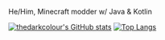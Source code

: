 He/Him, Minecraft modder w/ Java & Kotlin

[![thedarkcolour's GitHub stats](https://github-readme-stats.vercel.app/api?username=thedarkcolour&theme=midnight-purple&show_icons=true&include_all_commits=true)](https://github.com/anuraghazra/github-readme-stats)
[![Top Langs](https://github-readme-stats.vercel.app/api/top-langs/?username=thedarkcolour&layout=compact&theme=midnight-purple)](https://github.com/anuraghazra/github-readme-stats)

<!--
**thedarkcolour/thedarkcolour** is a ✨ _special_ ✨ repository because its `README.md` (this file) appears on your GitHub profile.

Here are some ideas to get you started:

- 🔭 I’m currently working on ...
- 🌱 I’m currently learning ...
- 👯 I’m looking to collaborate on ...
- 🤔 I’m looking for help with ...
- 💬 Ask me about ...
- 📫 How to reach me: ...
- 😄 Pronouns: ...
- ⚡ Fun fact: ...


-->